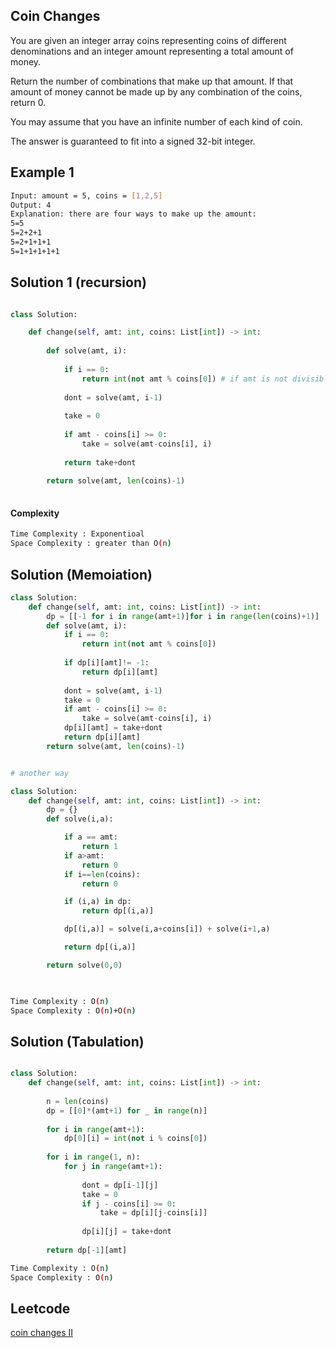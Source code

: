 ## Coin Changes

You are given an integer array coins representing coins of different denominations and an integer amount representing a total amount of money.

Return the number of combinations that make up that amount. If that amount of money cannot be made up by any combination of the coins, return 0.

You may assume that you have an infinite number of each kind of coin.

The answer is guaranteed to fit into a signed 32-bit integer.



 
## Example 1


```bash
Input: amount = 5, coins = [1,2,5]
Output: 4
Explanation: there are four ways to make up the amount:
5=5
5=2+2+1
5=2+1+1+1
5=1+1+1+1+1
```
## Solution 1 (recursion) 
```Python

class Solution:

    def change(self, amt: int, coins: List[int]) -> int:
    
        def solve(amt, i):
	
            if i == 0:
                return int(not amt % coins[0]) # if amt is not divisible by coins[0] then coins[0]th element can not made a target(amt).
		
            dont = solve(amt, i-1)
	    
            take = 0
	    
            if amt - coins[i] >= 0:
                take = solve(amt-coins[i], i)
		
            return take+dont
	    
        return solve(amt, len(coins)-1)
        
```
#### Complexity
```bash
Time Complexity : Exponentioal
Space Complexity : greater than O(n)
```
## Solution (Memoiation)
```python
class Solution:
    def change(self, amt: int, coins: List[int]) -> int:
        dp = [[-1 for i in range(amt+1)]for i in range(len(coins)+1)]
        def solve(amt, i):
            if i == 0:
                return int(not amt % coins[0])
            
            if dp[i][amt]!= -1:
                return dp[i][amt]
            
            dont = solve(amt, i-1)
            take = 0
            if amt - coins[i] >= 0:
                take = solve(amt-coins[i], i)
            dp[i][amt] = take+dont
            return dp[i][amt]
        return solve(amt, len(coins)-1)


# another way

class Solution:
    def change(self, amt: int, coins: List[int]) -> int:
        dp = {}
        def solve(i,a):

            if a == amt:
                return 1
            if a>amt:
                return 0
            if i==len(coins):
                return 0

            if (i,a) in dp:
                return dp[(i,a)]

            dp[(i,a)] = solve(i,a+coins[i]) + solve(i+1,a)

            return dp[(i,a)]

        return solve(0,0)

        
```

```bash
Time Complexity : O(n)
Space Complexity : O(n)+O(n)
```

## Solution (Tabulation)
```python

class Solution:
    def change(self, amt: int, coins: List[int]) -> int:
        
        n = len(coins)
        dp = [[0]*(amt+1) for _ in range(n)]
        
        for i in range(amt+1):
            dp[0][i] = int(not i % coins[0])
            
        for i in range(1, n):
            for j in range(amt+1):
                
                dont = dp[i-1][j]
                take = 0
                if j - coins[i] >= 0:
                    take = dp[i][j-coins[i]]
                    
                dp[i][j] = take+dont
                
        return dp[-1][amt]

```
	    
    

```bash
Time Complexity : O(n)
Space Complexity : O(n)
```
## Leetcode
[coin changes II](https://leetcode.com/problems/coin-change-2/submissions/)
